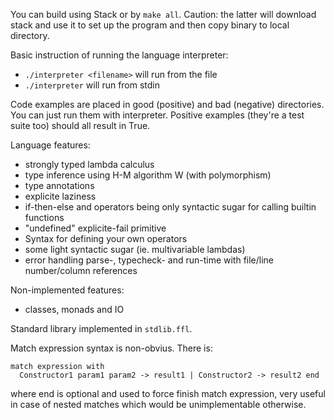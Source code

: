 You can build using Stack or by `make all`. Caution: the latter will download stack and use it to
set up the program and then copy binary to local directory.

Basic instruction of running the language interpreter:
  * `./interpreter <filename>` will run from the file
  * `./interpreter` will run from stdin

Code examples are placed in good (positive) and bad (negative) directories. You can just run them
with interpreter. Positive examples (they're a test suite too) should all result in True.

Language features:
  * strongly typed lambda calculus
  * type inference using H-M algorithm W (with polymorphism)
  * type annotations
  * explicite laziness
  * if-then-else and operators being only syntactic sugar for calling builtin functions
  * "undefined" explicite-fail primitive
  * Syntax for defining your own operators
  * some light syntactic sugar (ie. multivariable lambdas)
  * error handling parse-, typecheck- and run-time with file/line number/column references

Non-implemented features:
  * classes, monads and IO

Standard library implemented in `stdlib.ffl`.


Match expression syntax is non-obvius. There is:
```
match expression with
  Constructor1 param1 param2 -> result1 | Constructor2 -> result2 end
```
where end is optional and used to force finish match expression, very useful in case of nested
matches which would be unimplementable otherwise.

